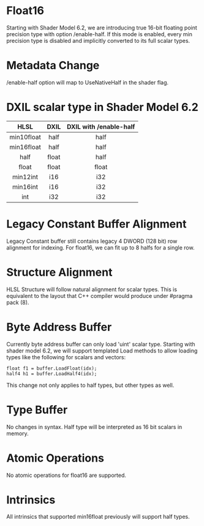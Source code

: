 # Float16

Starting with Shader Model 6.2, we are introducing true 16-bit floating point precision type with option /enable-half. If this mode is enabled, every min precision type is disabled and implicitly converted to its full scalar types.

# Metadata Change

/enable-half option will map to UseNativeHalf in the shader flag.

# DXIL scalar type in Shader Model 6.2

| HLSL          | DXIL       | DXIL with /enable-half |
| :-----------: | :--------: | :---------------------:     |
| min10float    | half       | half                        |
| min16float    | half       | half                        |
| half          | float      | half                        |
| float         | float      | float                       |
| min12int      | i16        | i32                         |
| min16int      | i16        | i32                         |
| int           | i32        | i32                         |



# Legacy Constant Buffer Alignment

Legacy Constant buffer still contains legacy 4 DWORD (128 bit) row alignment for indexing. For float16, we can fit up to 8 halfs for a single row.

# Structure Alignment

HLSL Structure will follow natural alignment for scalar types. This is equivalent to the layout that C++ compiler would produce under #pragma pack (8).

# Byte Address Buffer

Currently byte address buffer can only load 'uint' scalar type. Starting with shader model 6.2, we will support templated Load methods to allow loading types like the following for scalars and vectors:

    float f1 = buffer.LoadFloat(idx);
    half4 h1 = buffer.LoadHalf4(idx);

This change not only applies to half types, but other types as well.

# Type Buffer

No changes in syntax. Half type will be interpreted as 16 bit scalars in memory.
    
# Atomic Operations

No atomic operations for float16 are supported.

# Intrinsics

All intrinsics that supported min16float previously will support half types.
